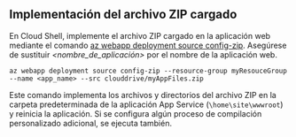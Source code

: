 ## <a name="deploy-uploaded-zip-file"></a>Implementación del archivo ZIP cargado

En Cloud Shell, implemente el archivo ZIP cargado en la aplicación web mediante el comando [az webapp deployment source config-zip](/cli/azure/webapp/deployment/source?view=azure-cli-latest#az_webapp_deployment_source_config_zip). Asegúrese de sustituir *\<nombre_de_aplicación>* por el nombre de la aplicación web.

```azurecli-interactive
az webapp deployment source config-zip --resource-group myResouceGroup --name <app_name> --src clouddrive/myAppFiles.zip
```

Este comando implementa los archivos y directorios del archivo ZIP en la carpeta predeterminada de la aplicación App Service (`\home\site\wwwroot`) y reinicia la aplicación. Si se configura algún proceso de compilación personalizado adicional, se ejecuta también.
